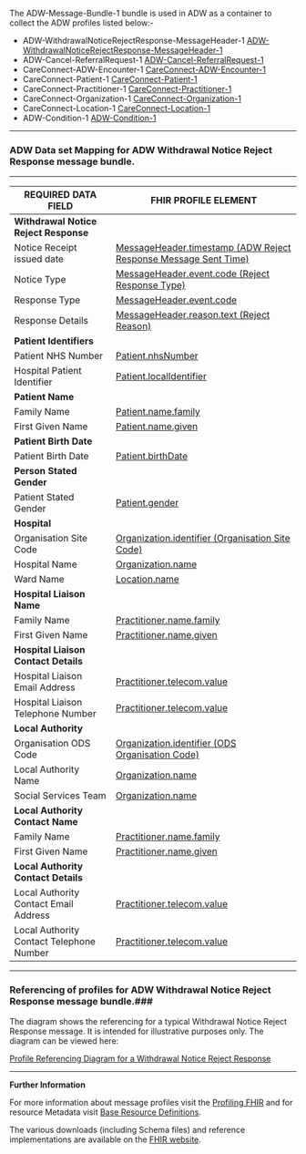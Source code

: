 
The ADW-Message-Bundle-1 bundle is used in ADW as a container to collect the ADW profiles listed below:- 

- ADW-WithdrawalNoticeRejectResponse-MessageHeader-1 [ADW-WithdrawalNoticeRejectResponse-MessageHeader-1]
- ADW-Cancel-ReferralRequest-1 [ADW-Cancel-ReferralRequest-1]
- CareConnect-ADW-Encounter-1 [CareConnect-ADW-Encounter-1]
- CareConnect-Patient-1 [CareConnect-Patient-1]
- CareConnect-Practitioner-1 [CareConnect-Practitioner-1]
- CareConnect-Organization-1 [CareConnect-Organization-1]
- CareConnect-Location-1 [CareConnect-Location-1]
- ADW-Condition-1 [ADW-Condition-1]


----------


[ADW-Message-WithdrawalNoticeRejectResponse-1-Ex01]: ../Examples/Profile.ADW-WithdrawalNoticeRejectResponse/ADW-Message-WithdrawalNoticeRejectResponse-1-Ex01.xml

[ADW-Message-WithdrawalNoticeRejectResponse-1-Ex02]: ../Examples/Profile.ADW-WithdrawalNoticeRejectResponse/ADW-Message-WithdrawalNoticeRejectResponse-1-Ex02.xml


###  ADW Data set Mapping for ADW Withdrawal Notice Reject Response message bundle. ###


----------



| REQUIRED DATA FIELD                      | FHIR PROFILE ELEMENT                              |
|------------------------------------------|---------------------------------------------------|
| **Withdrawal Notice Reject Response**    |                                                   |
| Notice Receipt issued date               | [MessageHeader.timestamp (ADW Reject Response Message Sent Time)]                                     |
| Notice Type                              | [MessageHeader.event.code (Reject Response Type)]                                     |
| Response Type                            | [MessageHeader.event.code]                                    |
| Response Details                         | [MessageHeader.reason.text (Reject Reason)]                                        |
| **Patient Identifiers**                  |                                                   |
| Patient NHS Number                       | [Patient.nhsNumber]                          |
| Hospital Patient Identifier              | [Patient.localIdentifier]            |
| **Patient Name**                         |                                                  |
| Family Name                              | [Patient.name.family]                                     |
| First Given Name                         | [Patient.name.given]                                       |
| **Patient Birth Date**                   |                                                  |
| Patient Birth Date                       | [Patient.birthDate]                                      |
| **Person Stated Gender**                 |                                                  |
| Patient Stated Gender                    | [Patient.gender]                                         |
| **Hospital**                             |                                                  |
| Organisation Site Code                   | [Organization.identifier (Organisation Site Code)]             |
| Hospital Name                            | [Organization.name]                                |
| Ward Name                                | [Location.name]                                     |
| **Hospital Liaison Name**                |                                                  |
| Family Name                              | [Practitioner.name.family]                                  |
| First Given Name                         | [Practitioner.name.given]                         |
| **Hospital Liaison Contact Details**     |                                                  |
| Hospital Liaison Email Address           | [Practitioner.telecom.value]               |
| Hospital Liaison Telephone Number        | [Practitioner.telecom.value]                            |
| **Local Authority**                      |                                                  |
| Organisation ODS Code                    | [Organization.identifier (ODS Organisation Code)]               |
| Local Authority Name                     | [Organization.name]                         |
| Social Services Team                     | [Organization.name] 
| **Local Authority Contact Name**         |                                                   |
| Family Name                              | [Practitioner.name.family]                                  |
| First Given Name                         | [Practitioner.name.given]                                  |
| **Local Authority Contact Details**      |                                                   |
| Local Authority Contact Email Address    | [Practitioner.telecom.value]                            |
| Local Authority Contact Telephone Number | [Practitioner.telecom.value]                    |



[ADW-WithdrawalNoticeRejectResponse-MessageHeader-1]: adw-withdrawalnoticerejectresponse-messageheader-1.html
[ADW-Cancel-ReferralRequest-1]: adw-cancel-referralrequest-1.html
[CareConnect-Patient-1]: careconnect-patient-1.html
[CareConnect-Practitioner-1]: careconnect-practitioner-1.html
[CareConnect-Organization-1]: careconnect-organization-1.html
[CareConnect-ADW-Encounter-1]: careconnect-adw-encounter-1.html
[CareConnect-Organization-1]: careconnect-organization-1.html
[CareConnect-Location-1]: careconnect-location-1.html
[ADW-Condition-1]: adw-condition-1.html


[MessageHeader.timestamp (ADW Reject Response Message Sent Time)]: adw-withdrawalnoticerejectresponse-messageheader-1-dict.html#MessageHeader.ADW%20Reject%20Response%20Message%20Sent%20Time
[MessageHeader.event.code (Reject Response Type)]: adw-withdrawalnoticerejectresponse-messageheader-1-dict.html#MessageHeader.event.Reject%20Response%20Type
[MessageHeader.event.code]: adw-withdrawalnoticerejectresponse-messageheader-1-dict.html#MessageHeader.event.Reject%20Response%20Type
[MessageHeader.reason.text (Reject Reason)]: adw-withdrawalnoticerejectresponse-messageheader-1-dict.html#MessageHeader.reason.Reject%20Reason%20Details
[Patient.nhsNumber]: careconnect-patient-1-dict.html#Patient.nhsNumber
[Patient.localIdentifier]: careconnect-patient-1-dict.html#Patient.localIdentifier 
[Patient.name.family]: careconnect-patient-1-dict.html#Patient.name.family
[Patient.name.given]: careconnect-patient-1-dict.html#Patient.name.given
[Patient.birthDate]: careconnect-patient-1-dict.html#Patient.birthDate
[Patient.gender]: careconnect-patient-1-dict.html#Patient.gender
[Organization.identifier (Organisation Site Code)]: careconnect-organization-1-dict.html#Organization.ODS%20Site%20Code
[Organization.name]: careconnect-organization-1-dict.html#Organization.name
[Location.name]: careconnect-location-1-dict.html#Location.name
[Organization.name]: careconnect-organization-1-dict.html#Organization.name
[Practitioner.name.family]: careconnect-practitioner-1-dict.html#Practitioner.name.family
[Practitioner.name.given]: careconnect-practitioner-1-dict.html#Practitioner.name.given
[Practitioner.telecom.value]: careconnect-practitioner-1-dict.html#Practitioner.telecom.value
[Practitioner.telecom.value]: careconnect-practitioner-1-dict.html#Practitioner.telecom.value
[Organization.identifier (ODS Organisation Code)]: careconnect-organization-1-dict.html#Organization.ODS%20Organisation%20Code
[Organization.name]: careconnect-organization-1-dict.html#Organization.name
[Organization.name]: careconnect-organization-1-dict.html#Organization.name
[Practitioner.name.family]: careconnect-practitioner-1-dict.html#Practitioner.name.family
[Practitioner.name.given]: careconnect-practitioner-1-dict.html#Practitioner.name.given
[Practitioner.telecom.value]: careconnect-practitioner-1-dict.html#Practitioner.telecom.value
[Practitioner.telecom.value]: careconnect-practitioner-1-dict.html#Practitioner.telecom.value

----------


### Referencing of profiles for ADW Withdrawal Notice Reject Response message bundle.###


The diagram shows the referencing for a typical Withdrawal Notice Reject Response message. It is intended for illustrative purposes only. The diagram can be viewed here:

[Profile Referencing Diagram for a Withdrawal Notice Reject Response](../Profile.ADW-WithdrawalNoticeRejectResponse/DiagramWNRRRefs.pdf)

----------


**Further Information**

For more information about message profiles visit the [Profiling FHIR] and for resource Metadata visit [Base Resource Definitions].

The various downloads (including Schema files) and reference implementations are available on the [FHIR website].

[Profiling FHIR]: http://hl7.org/fhir/DSTU2/profiling.html
[FHIR website]: http://hl7.org/fhir/DSTU2/index.html
[Base Resource Definitions]: http://hl7.org/fhir/DSTU2/resource.html

